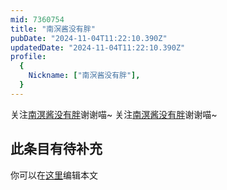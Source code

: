 ```yaml
---
mid: 7360754
title: "南溟酱没有胖"
pubDate: "2024-11-04T11:22:10.390Z"
updatedDate: "2024-11-04T11:22:10.390Z"
profile:
  {
    Nickname: ["南溟酱没有胖"],
  }
---
```


关注[南溟酱没有胖](https://space.bilibili.com/7360754)谢谢喵~ 关注[南溟酱没有胖](https://space.bilibili.com/7360754)谢谢喵~

## 此条目有待补充
你可以在[这里](https://github.com/Yuhanawa/VTuber.ICU/edit/master/src/content/v/南溟酱没有胖/index.md)编辑本文
